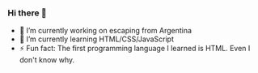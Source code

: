### Hi there 👋

- 🔭 I’m currently working on escaping from Argentina
- 🌱 I’m currently learning HTML/CSS/JavaScript
- ⚡ Fun fact: The first programming language I learned is HTML. Even I don't know why.

<!--
**Tncwv/tncwv** is a ✨ _special_ ✨ repository because its `README.md` (this file) appears on your GitHub profile.

Here are some ideas to get you started:

- 🔭 I’m currently working on ...
- 🌱 I’m currently learning ...
- 👯 I’m looking to collaborate on ...
- 🤔 I’m looking for help with ...
- 💬 Ask me about ...
- 📫 How to reach me: ...
- 😄 Pronouns: ...
- ⚡ Fun fact: ...
-->
